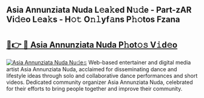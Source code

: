 ## Asia Annunziata Nuda L𝚎a𝚔ed N𝚞𝚍e - Part-zAR Vi𝚍𝚎o L𝚎a𝚔s - H𝚘𝚝 O𝚗𝚕yf𝚊ns P𝚑𝚘tos Fzana

# <h2><a href="http://kf0shvp.oniu.top/?m=Asia+Annunziata+Nuda">🔗👉 🔴 Asia Annunziata Nuda P𝚑ot𝚘𝚜 V𝚒d𝚎o</a></h2>

[![Asia Annunziata Nuda Nu𝚍e𝚜](https://i.imgur.com/0qMVB7G.gif)](http://kf0shvp.oniu.top/?m=Asia+Annunziata+Nuda)
Web-based entertainer and digital media artist Asia Annunziata Nuda, acclaimed for disseminating dance and lifestyle ideas through solo and collaborative dance performances and short videos. Dedicated community organizer Asia Annunziata Nuda, celebrated for their efforts to bring people together and improve their community.  
